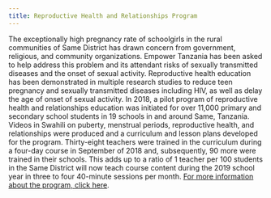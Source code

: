 ```yaml
---
title: Reproductive Health and Relationships Program
---
```

The exceptionally high pregnancy rate of schoolgirls in the rural communities of Same District has drawn concern from government, religious, and community organizations. Empower Tanzania has been asked to help address this problem and its attendant risks of sexually transmitted diseases and the onset of sexual activity. Reproductive health education has been demonstrated in multiple research studies to reduce teen pregnancy and sexually transmitted diseases including HIV, as well as delay the age of onset of sexual activity. In 2018, a pilot program of reproductive health and relationships education was initiated for over 11,000 primary and secondary school students in 19 schools in and around Same, Tanzania. Videos in Swahili on puberty, menstrual periods, reproductive health, and relationships were produced and a curriculum and lesson plans developed for the program. Thirty-eight teachers were trained in the curriculum during a four-day course in September of 2018 and, subsequently, 90 more were trained in their schools. This adds up to a ratio of 1 teacher per 100 students in the Same District will now teach course content during the 2019 school year in three to four 40-minute sessions per month. [For more information about the program, click here]({{site.baseurl}}/reproductive/).